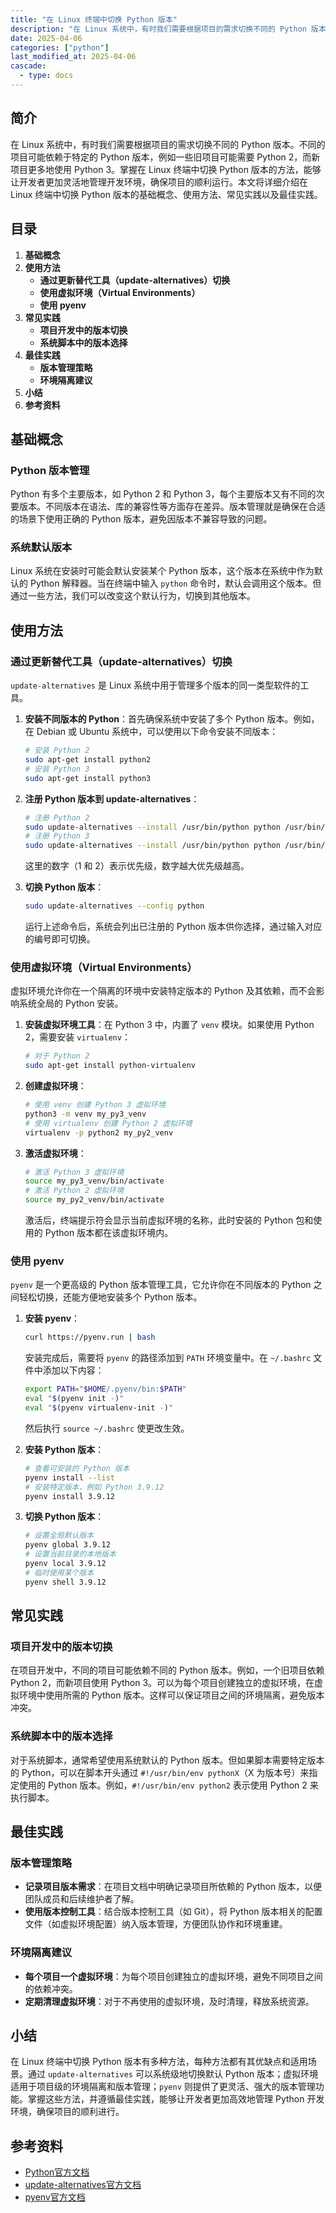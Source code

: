```yaml
---
title: "在 Linux 终端中切换 Python 版本"
description: "在 Linux 系统中，有时我们需要根据项目的需求切换不同的 Python 版本。不同的项目可能依赖于特定的 Python 版本，例如一些旧项目可能需要 Python 2，而新项目更多地使用 Python 3。掌握在 Linux 终端中切换 Python 版本的方法，能够让开发者更加灵活地管理开发环境，确保项目的顺利运行。本文将详细介绍在 Linux 终端中切换 Python 版本的基础概念、使用方法、常见实践以及最佳实践。"
date: 2025-04-06
categories: ["python"]
last_modified_at: 2025-04-06
cascade:
  - type: docs
---
```



## 简介
在 Linux 系统中，有时我们需要根据项目的需求切换不同的 Python 版本。不同的项目可能依赖于特定的 Python 版本，例如一些旧项目可能需要 Python 2，而新项目更多地使用 Python 3。掌握在 Linux 终端中切换 Python 版本的方法，能够让开发者更加灵活地管理开发环境，确保项目的顺利运行。本文将详细介绍在 Linux 终端中切换 Python 版本的基础概念、使用方法、常见实践以及最佳实践。

<!-- more -->
## 目录
1. **基础概念**
2. **使用方法**
    - **通过更新替代工具（update-alternatives）切换**
    - **使用虚拟环境（Virtual Environments）**
    - **使用 pyenv**
3. **常见实践**
    - **项目开发中的版本切换**
    - **系统脚本中的版本选择**
4. **最佳实践**
    - **版本管理策略**
    - **环境隔离建议**
5. **小结**
6. **参考资料**

## 基础概念
### Python 版本管理
Python 有多个主要版本，如 Python 2 和 Python 3，每个主要版本又有不同的次要版本。不同版本在语法、库的兼容性等方面存在差异。版本管理就是确保在合适的场景下使用正确的 Python 版本，避免因版本不兼容导致的问题。

### 系统默认版本
Linux 系统在安装时可能会默认安装某个 Python 版本，这个版本在系统中作为默认的 Python 解释器。当在终端中输入 `python` 命令时，默认会调用这个版本。但通过一些方法，我们可以改变这个默认行为，切换到其他版本。

## 使用方法

### 通过更新替代工具（update-alternatives）切换
`update-alternatives` 是 Linux 系统中用于管理多个版本的同一类型软件的工具。

1. **安装不同版本的 Python**：首先确保系统中安装了多个 Python 版本。例如，在 Debian 或 Ubuntu 系统中，可以使用以下命令安装不同版本：
    ```bash
    # 安装 Python 2
    sudo apt-get install python2
    # 安装 Python 3
    sudo apt-get install python3
    ```
2. **注册 Python 版本到 update-alternatives**：
    ```bash
    # 注册 Python 2
    sudo update-alternatives --install /usr/bin/python python /usr/bin/python2 1
    # 注册 Python 3
    sudo update-alternatives --install /usr/bin/python python /usr/bin/python3 2
    ```
    这里的数字（1 和 2）表示优先级，数字越大优先级越高。

3. **切换 Python 版本**：
    ```bash
    sudo update-alternatives --config python
    ```
    运行上述命令后，系统会列出已注册的 Python 版本供你选择，通过输入对应的编号即可切换。

### 使用虚拟环境（Virtual Environments）
虚拟环境允许你在一个隔离的环境中安装特定版本的 Python 及其依赖，而不会影响系统全局的 Python 安装。

1. **安装虚拟环境工具**：在 Python 3 中，内置了 `venv` 模块。如果使用 Python 2，需要安装 `virtualenv`：
    ```bash
    # 对于 Python 2
    sudo apt-get install python-virtualenv
    ```
2. **创建虚拟环境**：
    ```bash
    # 使用 venv 创建 Python 3 虚拟环境
    python3 -m venv my_py3_venv
    # 使用 virtualenv 创建 Python 2 虚拟环境
    virtualenv -p python2 my_py2_venv
    ```
3. **激活虚拟环境**：
    ```bash
    # 激活 Python 3 虚拟环境
    source my_py3_venv/bin/activate
    # 激活 Python 2 虚拟环境
    source my_py2_venv/bin/activate
    ```
    激活后，终端提示符会显示当前虚拟环境的名称，此时安装的 Python 包和使用的 Python 版本都在该虚拟环境内。

### 使用 pyenv
`pyenv` 是一个更高级的 Python 版本管理工具，它允许你在不同版本的 Python 之间轻松切换，还能方便地安装多个 Python 版本。

1. **安装 pyenv**：
    ```bash
    curl https://pyenv.run | bash
    ```
    安装完成后，需要将 `pyenv` 的路径添加到 `PATH` 环境变量中。在 `~/.bashrc` 文件中添加以下内容：
    ```bash
    export PATH="$HOME/.pyenv/bin:$PATH"
    eval "$(pyenv init -)"
    eval "$(pyenv virtualenv-init -)"
    ```
    然后执行 `source ~/.bashrc` 使更改生效。

2. **安装 Python 版本**：
    ```bash
    # 查看可安装的 Python 版本
    pyenv install --list
    # 安装特定版本，例如 Python 3.9.12
    pyenv install 3.9.12
    ```
3. **切换 Python 版本**：
    ```bash
    # 设置全局默认版本
    pyenv global 3.9.12
    # 设置当前目录的本地版本
    pyenv local 3.9.12
    # 临时使用某个版本
    pyenv shell 3.9.12
    ```

## 常见实践

### 项目开发中的版本切换
在项目开发中，不同的项目可能依赖不同的 Python 版本。例如，一个旧项目依赖 Python 2，而新项目使用 Python 3。可以为每个项目创建独立的虚拟环境，在虚拟环境中使用所需的 Python 版本。这样可以保证项目之间的环境隔离，避免版本冲突。

### 系统脚本中的版本选择
对于系统脚本，通常希望使用系统默认的 Python 版本。但如果脚本需要特定版本的 Python，可以在脚本开头通过 `#!/usr/bin/env pythonX`（X 为版本号）来指定使用的 Python 版本。例如，`#!/usr/bin/env python2` 表示使用 Python 2 来执行脚本。

## 最佳实践

### 版本管理策略
- **记录项目版本需求**：在项目文档中明确记录项目所依赖的 Python 版本，以便团队成员和后续维护者了解。
- **使用版本控制工具**：结合版本控制工具（如 Git），将 Python 版本相关的配置文件（如虚拟环境配置）纳入版本管理，方便团队协作和环境重建。

### 环境隔离建议
- **每个项目一个虚拟环境**：为每个项目创建独立的虚拟环境，避免不同项目之间的依赖冲突。
- **定期清理虚拟环境**：对于不再使用的虚拟环境，及时清理，释放系统资源。

## 小结
在 Linux 终端中切换 Python 版本有多种方法，每种方法都有其优缺点和适用场景。通过 `update-alternatives` 可以系统级地切换默认 Python 版本；虚拟环境适用于项目级的环境隔离和版本管理；`pyenv` 则提供了更灵活、强大的版本管理功能。掌握这些方法，并遵循最佳实践，能够让开发者更加高效地管理 Python 开发环境，确保项目的顺利进行。

## 参考资料
- [Python官方文档](https://docs.python.org/)
- [update-alternatives官方文档](https://wiki.debian.org/DebianAlternatives)
- [pyenv官方文档](https://github.com/pyenv/pyenv)
